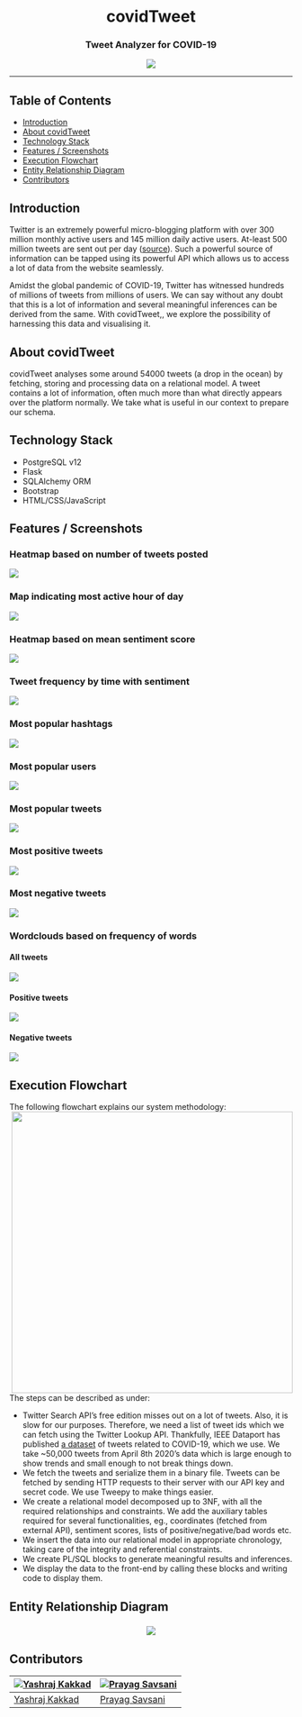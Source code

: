 <h1 align="center">
  covidTweet
</h1>

<h3 align="center">
	Tweet Analyzer for COVID-19
</h3>

<p align="center">
	<img src="https://github.com/yashrajkakkad/covidTweet/blob/master/images/cover.png?raw=true">
</p>

---

## Table of Contents

- [Introduction](#introduction)
- [About covidTweet](#about-covidTweet)
- [Technology Stack](#technology-stack)
- [Features / Screenshots](#features--screenshots)
- [Execution Flowchart](#execution-flowchart)
- [Entity Relationship Diagram](#entity-relationship-diagram)
- [Contributors](#contributors)

## Introduction

Twitter is an extremely powerful micro-blogging platform with over 300 million monthly active users and 145 million daily active users. At-least 500 million tweets are sent out per day ([source](https://www.oberlo.in/blog/twitter-statistics)). Such a powerful source of information can be tapped using its powerful API which allows us to access a lot of data from the website seamlessly.

Amidst the global pandemic of COVID-19, Twitter has witnessed hundreds of millions of tweets from millions of users. We can say without any doubt that this is a lot of information and several meaningful inferences can be derived from the same. With covidTweet,, we explore the possibility of harnessing this data and visualising it.

## About covidTweet

covidTweet analyses some around 54000 tweets (a drop in the ocean) by fetching, storing and processing data on a relational model. A tweet contains a lot of information, often much more than what directly appears over the platform normally. We take what is useful in our context to prepare our schema. 

## Technology Stack

- PostgreSQL v12
- Flask
- SQLAlchemy ORM
- Bootstrap
- HTML/CSS/JavaScript

## Features / Screenshots

### Heatmap based on number of tweets posted
![](images/heatmap_loc.gif)

### Map indicating most active hour of day
![](images/map_time.gif)

### Heatmap based on mean sentiment score
![](images/heatmap_sentiment.gif)

### Tweet frequency by time with sentiment
![](images/tweet_time_sentiment.gif)

### Most popular hashtags
![](images/heatmap_loc.gif)

### Most popular users
![](images/pop_users.png)

### Most popular tweets
![](images/pop_tweets.gif)

### Most positive tweets
![](images/pos_tweet.png)

### Most negative tweets
![](images/neg_tweet.png)

### Wordclouds based on frequency of words

#### All tweets
![](vTweet/static/images/cloud.png)

#### Positive tweets
![](vTweet/static/images/pos_cloud.png)

#### Negative tweets
![](vTweet/static/images/neg_cloud.png)

## Execution Flowchart

The following flowchart explains our system methodology:
<img src="images/flowchart.png" align="right" height="500">

The steps can be described as under:

- Twitter Search API’s free edition misses out on a lot of tweets. Also, it is slow for our purposes. Therefore, we need a list of tweet ids which we can fetch using the Twitter Lookup API. Thankfully, IEEE Dataport has published [a dataset](https://ieee-dataport.org/open-access/corona-virus-covid-19-tweets-dataset) of tweets related to COVID-19, which we use. We take ~50,000 tweets from April 8th 2020’s data which is large enough to show trends and small enough to not break things down.
- We fetch the tweets and serialize them in a binary file. Tweets can be fetched by sending HTTP requests to their server with our API key and secret code. We use Tweepy to make things easier. 
- We create a relational model decomposed up to 3NF, with all the required relationships and constraints. We add the auxiliary tables required for several functionalities, eg., coordinates (fetched from external API), sentiment scores, lists of positive/negative/bad words etc. 
- We insert the data into our relational model in appropriate chronology, taking care of the integrity and referential constraints.
- We create PL/SQL blocks to generate meaningful results and inferences.
- We display the data to the front-end by calling these blocks and writing code to display them.



## Entity Relationship Diagram
<h3 align="center">
  <img src="https://github.com/yashrajkakkad/covidTweet/blob/master/images/er.png?raw=true">
</h3>

## Contributors

| [![Yashraj Kakkad](https://avatars0.githubusercontent.com/u/18521104?s=400&u=0b8ff7367cb07eba2014fb5be62cb0d89c38567a&v=4)](https://github.com/yashrajkakkad) | [![Prayag Savsani](https://avatars2.githubusercontent.com/u/44412790?s=400&u=b8e40515644dc045ad5773dd1b6ded812d84d6b9&v=4)](https://github.com/PrayagS)  |
| ---- | ---- |
| [Yashraj Kakkad](https://github.com/yashrajkakkad) | [Prayag Savsani](https://github.com/PrayagS) |
